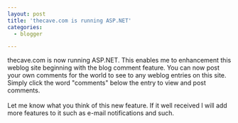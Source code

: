 ```yaml
---
layout: post
title: 'thecave.com is running ASP.NET'
categories:
  - blogger

---
```


thecave.com is now running ASP.NET.  This enables me to enhancement this weblog site beginning with the blog comment feature.  You can now post your own comments for the world to see to any weblog entries on this site.  Simply click the word "comments" below the entry to view and post comments.
<br />
<br />Let me know what you think of this new feature.  If it well received I will add more features to it such as e-mail notifications and such.
